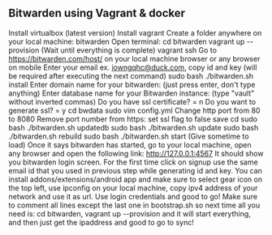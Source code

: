 ## Bitwarden using Vagrant & docker

Install virtualbox (latest version)
Install vagrant
Create a folder anywhere on your local machine: bitwarden
Open terminal:
cd bitwarden
vagrant up --provision
(Wait until everything is complete)
vagrant ssh
Go to https://bitwarden.com/host/  on your local machine browser or any browser on mobile
Enter your email ex. iowngqhc@duck.com, copy id and key (will be required after executing the next command)
sudo bash ./bitwarden.sh install
Enter domain name for your bitwarden: (just press enter, don't type anything)
Enter database name for your Bitwarden instance: (type "vault" without inverted commas)
Do you have ssl certificate? = n
Do you want to generate ssl? = y
cd bwdata
sudo vim config.yml
Change http port from 80 to 8080
Remove port number from https:
set ssl flag to false
save
cd
sudo bash ./bitwarden.sh updatedb
sudo bash ./bitwarden.sh update
sudo bash ./bitwarden.sh rebuild
sudo bash ./bitwarden.sh start
(Give sometime to load)
Once it says bitwarden has started, go to your local machine, open any browser and open the following link:
http://127.0.0.1:4567
It should show you bitwarden login screen. For the first time click on signup use the same email id that you used in previous step while generating id and key.
You can install addons/extensions/android app and make sure to select gear icon on the top left, use ipconfig on your local machine, copy ipv4 address of your network and use it as url. Use login credentials and good to go!
Make sure to comment all lines except the last one in bootstrap.sh so next time all you need is: cd bitwarden, vagrant up --provision 
and it will start everything, and then just get the ipaddress and good to go to sync!